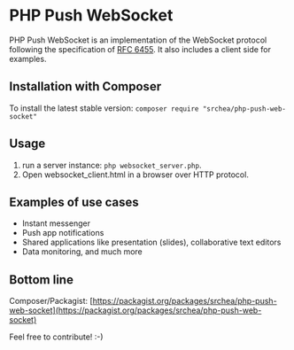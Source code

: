 PHP Push WebSocket
==============

PHP Push WebSocket is an implementation of the WebSocket protocol following the specification of [RFC 6455](https://tools.ietf.org/html/rfc6455). It also includes a client side for examples.

Installation with Composer
--------------------------

To install the latest stable version: `composer require "srchea/php-push-web-socket"`

Usage
-----

 1. run a server instance: `php websocket_server.php`.
 2. Open websocket_client.html in a browser over HTTP protocol.

Examples of use cases
--------

 * Instant messenger
 * Push app notifications
 * Shared applications like presentation (slides), collaborative text editors
 * Data monitoring, and much more

Bottom line
---

Composer/Packagist: [https://packagist.org/packages/srchea/php-push-web-socket](https://packagist.org/packages/srchea/php-push-web-socket)

Feel free to contribute! :-)
